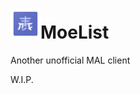 # ![app-icon](https://github.com/axiel7/MoeList/blob/master/app/src/main/res/mipmap-mdpi/ic_launcher.png)MoeList
Another unofficial MAL client

W.I.P.
